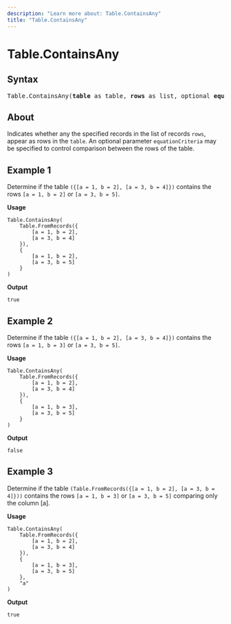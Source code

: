 ```yaml
---
description: "Learn more about: Table.ContainsAny"
title: "Table.ContainsAny"
---
```

# Table.ContainsAny

## Syntax

<pre>
Table.ContainsAny(<b>table</b> as table, <b>rows</b> as list, optional <b>equationCriteria</b> as any) as logical
</pre>
  
## About

Indicates whether any the specified records in the list of records `rows`, appear as rows in the `table`. An optional parameter `equationCriteria` may be specified to control comparison between the rows of the table.

## Example 1

Determine if the table `({[a = 1, b = 2], [a = 3, b = 4]})` contains the rows `[a = 1, b = 2]` or `[a = 3, b = 5]`.

**Usage**

```powerquery-m
Table.ContainsAny(
    Table.FromRecords({
        [a = 1, b = 2],
        [a = 3, b = 4]
    }),
    {
        [a = 1, b = 2],
        [a = 3, b = 5]
    }
)
```

**Output**

`true`

## Example 2

Determine if the table `({[a = 1, b = 2], [a = 3, b = 4]})` contains the rows `[a = 1, b = 3]` or `[a = 3, b = 5]`.

**Usage**

```powerquery-m
Table.ContainsAny(
    Table.FromRecords({
        [a = 1, b = 2],
        [a = 3, b = 4]
    }),
    {
        [a = 1, b = 3],
        [a = 3, b = 5]
    }
)
```

**Output**

`false`

## Example 3

Determine if the table `(Table.FromRecords({[a = 1, b = 2], [a = 3, b = 4]}))` contains the rows `[a = 1, b = 3]` or `[a = 3, b = 5]` comparing only the column [a].

**Usage**

```powerquery-m
Table.ContainsAny(
    Table.FromRecords({
        [a = 1, b = 2],
        [a = 3, b = 4]
    }),
    {
        [a = 1, b = 3],
        [a = 3, b = 5]
    },
    "a"
)
```

**Output**

`true`
